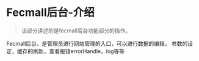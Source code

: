 Fecmall后台-介绍
================

> 该部分讲述的是fecmall后台功能部分的操作。

Fecmall后台，是管理员进行网站管理的入口，可以进行数据的编辑，
参数的设定，缓存的刷新，查看报错errorHandle，log等等


